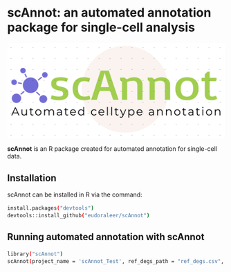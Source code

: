 # scAnnot: an automated annotation package for single-cell analysis
![scAnnot logo](https://github.com/eudoraleer/scAnnot/blob/main/man/scAnnot_Logo.png)

__scAnnot__ is an R package created for automated annotation for single-cell data.

## Installation

scAnnot can be installed in R via the command:
```sh
install.packages("devtools")
devtools::install_github("eudoraleer/scAnnot")
```
## Running automated annotation with scAnnot
```sh
library("scAnnot")
scAnnot(project_name = 'scAnnot_Test', ref_degs_path = "ref_degs.csv", data_degs_path = "input_degs")
```
